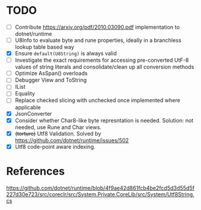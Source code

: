 # TODO
- [ ] Contribute https://arxiv.org/pdf/2010.03090.pdf implementation to dotnet/runtime
- [ ] U8Info to evaluate byte and rune properties, ideally in a branchless lookup table based way
- [x] Ensure `default(U8String)` is always valid
- [ ] Investigate the exact requirements for accessing pre-converted UtF-8 values of string literals and consolidate/clean up all conversion methods
- [ ] Optimize AsSpan() overloads
- [ ] Debugger View and ToString
- [ ] IList<byte>
- [ ] Equality
- [ ] Replace checked slicing with unchecked once implemented where applicable
- [x] JsonConverter
- [x] Consider whether Char8-like byte represntation is needed. Solution: not needed, use Rune and Char views.
- [x] ~~(torture)~~ Utf8 Validation. Solved by https://github.com/dotnet/runtime/issues/502
- [x] Utf8 code-point aware indexing. 

# References
https://github.com/dotnet/runtime/blob/4f9ae42d861fcb4be2fcd5d3d55d5f227d30e723/src/coreclr/src/System.Private.CoreLib/src/System/Utf8String.cs
